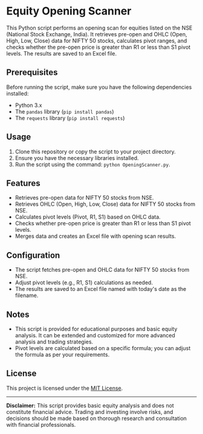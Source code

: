 # Equity Opening Scanner

This Python script performs an opening scan for equities listed on the NSE (National Stock Exchange, India). It retrieves pre-open and OHLC (Open, High, Low, Close) data for NIFTY 50 stocks, calculates pivot ranges, and checks whether the pre-open price is greater than R1 or less than S1 pivot levels. The results are saved to an Excel file.

## Prerequisites

Before running the script, make sure you have the following dependencies installed:

- Python 3.x
- The `pandas` library (`pip install pandas`)
- The `requests` library (`pip install requests`)

## Usage

1. Clone this repository or copy the script to your project directory.
2. Ensure you have the necessary libraries installed.
3. Run the script using the command: `python OpeningScanner.py`.

## Features

- Retrieves pre-open data for NIFTY 50 stocks from NSE.
- Retrieves OHLC (Open, High, Low, Close) data for NIFTY 50 stocks from NSE.
- Calculates pivot levels (Pivot, R1, S1) based on OHLC data.
- Checks whether pre-open price is greater than R1 or less than S1 pivot levels.
- Merges data and creates an Excel file with opening scan results.

## Configuration

- The script fetches pre-open and OHLC data for NIFTY 50 stocks from NSE.
- Adjust pivot levels (e.g., R1, S1) calculations as needed.
- The results are saved to an Excel file named with today's date as the filename.

## Notes

- This script is provided for educational purposes and basic equity analysis. It can be extended and customized for more advanced analysis and trading strategies.
- Pivot levels are calculated based on a specific formula; you can adjust the formula as per your requirements.

## License

This project is licensed under the [MIT License](LICENSE).

---

**Disclaimer:** This script provides basic equity analysis and does not constitute financial advice. Trading and investing involve risks, and decisions should be made based on thorough research and consultation with financial professionals.
